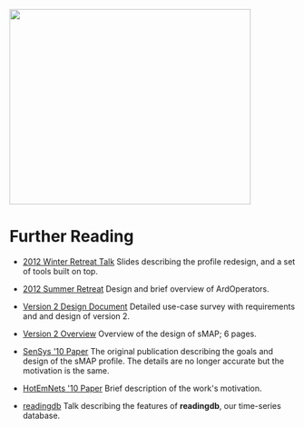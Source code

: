 <a href='http://www.youtube.com/watch?feature=player_embedded&v=og4cMNH5c9g' target='_blank'><img src='http://img.youtube.com/vi/og4cMNH5c9g/0.jpg' width='425' height=344 /></a>

# Further Reading #

  * [2012 Winter Retreat Talk](http://local.cs.berkeley.edu/wiki2/index.php/File:Local-winter-smap-2012.pptx)  Slides describing the profile redesign, and a set of tools built on top.

  * [2012 Summer Retreat](http://local.cs.berkeley.edu/wiki2/index.php/File:Local-spring-arql-2012.pptx)  Design and brief overview of ArdOperators.

  * [Version 2 Design Document](http://www.eecs.berkeley.edu/~stevedh/pubs/v2.pdf) Detailed use-case survey with requirements and and design of version 2.

  * [Version 2 Overview](http://www.eecs.berkeley.edu/~stevedh/pubs/smap2-overview.pdf) Overview of the design of sMAP; 6 pages.

  * [SenSys '10 Paper](http://www.eecs.berkeley.edu/~stevedh/pubs/sensys10smap.pdf) The original publication describing the goals and design of the sMAP profile.  The details are no longer accurate but the motivation is the same.

  * [HotEmNets '10 Paper](http://www.eecs.berkeley.edu/~stevedh/pubs/hotemnets10haggerty.pdf) Brief description of the work's motivation.

  * [readingdb](http://local.cs.berkeley.edu/files/local-summer-2011-sdh.pptx) Talk describing the features of **readingdb**, our time-series database.